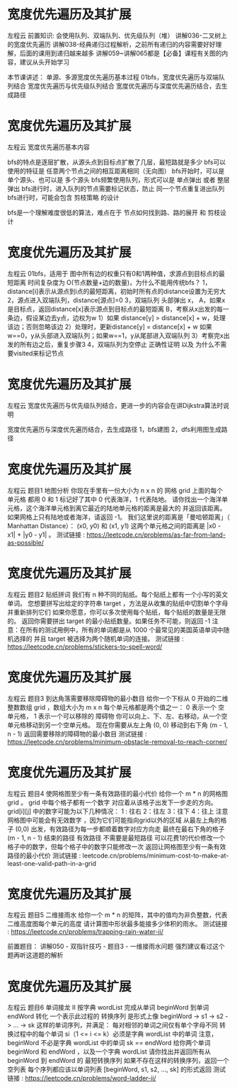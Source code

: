 <!-- Slide number: 1 -->
# 宽度优先遍历及其扩展
左程云
前置知识:
会使用队列、双端队列、优先级队列（堆）
讲解036-二叉树上的宽度优先遍历
讲解038-经典递归过程解析，之前所有递归的内容需要好好理解，后面的课用到递归越来越多
讲解059~讲解065都是【必备】课程有关图的内容，建议从头开始学习

本节课讲述：
单源、多源宽度优先遍历基本过程
01bfs，宽度优先遍历与双端队列结合
宽度优先遍历与优先级队列结合
宽度优先遍历与深度优先遍历结合，去生成路径

<!-- Slide number: 2 -->
# 宽度优先遍历及其扩展
左程云
宽度优先遍历基本内容

bfs的特点是逐层扩散，从源头点到目标点扩散了几层，最短路就是多少
bfs可以使用的特征是 任意两个节点之间的相互距离相同（无向图）
bfs开始时，可以是 单个源头、也可以是 多个源头
bfs频繁使用队列，形式可以是 单点弹出 或者 整层弹出
bfs进行时，进入队列的节点需要标记状态，防止 同一个节点重复进出队列
bfs进行时，可能会包含 剪枝策略 的设计

bfs是一个理解难度很低的算法，难点在于 节点如何找到路、路的展开 和 剪枝设计

<!-- Slide number: 3 -->
# 宽度优先遍历及其扩展
左程云
01bfs，适用于 图中所有边的权重只有0和1两种值，求源点到目标点的最短距离
时间复杂度为 O(节点数量+边的数量)，为什么不能用传统bfs？
1，distance[i]表示从源点到i点的最短距离，初始时所有点的distance设置为无穷大
2，源点进入双端队列，distance[源点]=0
3，双端队列 头部弹出 x，
   A，如果x是目标点，返回distance[x]表示源点到目标点的最短距离
   B，考察从x出发的每一条边，假设某边去y点，边权为w
      1）如果 distance[y] > distance[x] + w，处理该边；否则忽略该边
      2）处理时，更新distance[y] = distance[x] + w
         如果w==0，y从头部进入双端队列；如果w==1，y从尾部进入双端队列
      3）考察完x出发的所有边之后，重复步骤3
4，双端队列为空停止
正确性证明 以及 为什么不需要visited来标记节点

<!-- Slide number: 4 -->
# 宽度优先遍历及其扩展
左程云
宽度优先遍历与优先级队列结合，更进一步的内容会在讲Dijkstra算法时说明

宽度优先遍历与深度优先遍历结合，去生成路径
1，bfs建图
2，dfs利用图生成路径

<!-- Slide number: 5 -->
# 宽度优先遍历及其扩展
左程云
题目1
地图分析
你现在手里有一份大小为 n x n 的 网格 grid
上面的每个 单元格 都用 0 和 1 标记好了其中 0 代表海洋，1 代表陆地。
请你找出一个海洋单元格，这个海洋单元格到离它最近的陆地单元格的距离是最大的
并返回该距离。如果网格上只有陆地或者海洋，请返回 -1。
我们这里说的距离是「曼哈顿距离」（ Manhattan Distance）：
(x0, y0) 和 (x1, y1) 这两个单元格之间的距离是 |x0 - x1| + |y0 - y1| 。
测试链接 : https://leetcode.cn/problems/as-far-from-land-as-possible/

<!-- Slide number: 6 -->
# 宽度优先遍历及其扩展
左程云
题目2
贴纸拼词
我们有 n 种不同的贴纸。每个贴纸上都有一个小写的英文单词。
您想要拼写出给定的字符串 target ，方法是从收集的贴纸中切割单个字母并重新排列它们
如果你愿意，你可以多次使用每个贴纸，每个贴纸的数量是无限的。
返回你需要拼出 target 的最小贴纸数量。如果任务不可能，则返回 -1
注意：在所有的测试用例中，所有的单词都是从 1000 个最常见的美国英语单词中随机选择的
并且 target 被选择为两个随机单词的连接。
测试链接 : https://leetcode.cn/problems/stickers-to-spell-word/

<!-- Slide number: 7 -->
# 宽度优先遍历及其扩展
左程云
题目3
到达角落需要移除障碍物的最小数目
给你一个下标从 0 开始的二维整数数组 grid ，数组大小为 m x n
每个单元格都是两个值之一：
0 表示一个 空 单元格，
1 表示一个可以移除的 障碍物
你可以向上、下、左、右移动，从一个空单元格移动到另一个空单元格。
现在你需要从左上角 (0, 0) 移动到右下角 (m - 1, n - 1)
返回需要移除的障碍物的最小数目
测试链接 : https://leetcode.cn/problems/minimum-obstacle-removal-to-reach-corner/

<!-- Slide number: 8 -->
# 宽度优先遍历及其扩展
左程云
题目4
使网格图至少有一条有效路径的最小代价
给你一个 m * n 的网格图 grid 。 grid 中每个格子都有一个数字
对应着从该格子出发下一步走的方向。 grid[i][j] 中的数字可能为以下几种情况：
1 : 往右   2：往左   3：往下   4：往上
注意网格图中可能会有无效数字 ，因为它们可能指向grid以外的区域
从最左上角的格子 (0,0) 出发，有效路径为每一步都顺着数字对应方向走
最终在最右下角的格子 (m - 1, n - 1) 结束的路径
有效路径 不需要是最短路径
可以花费1的代价修改一个格子中的数字，但每个格子中的数字只能修改一次
返回让网格图至少有一条有效路径的最小代价
测试链接 :
leetcode.cn/problems/minimum-cost-to-make-at-least-one-valid-path-in-a-grid

<!-- Slide number: 9 -->
# 宽度优先遍历及其扩展
左程云
题目5
二维接雨水
给你一个 m * n 的矩阵，其中的值均为非负整数，代表二维高度图每个单元的高度
请计算图中形状最多能接多少体积的雨水。
测试链接 : https://leetcode.cn/problems/trapping-rain-water-ii/

前置题目：
讲解050 - 双指针技巧 - 题目3 - 一维接雨水问题
强烈建议看过这个题再听这道题的解析

<!-- Slide number: 10 -->
# 宽度优先遍历及其扩展
左程云
题目6
单词接龙 II
按字典 wordList 完成从单词 beginWord 到单词 endWord 转化
一个表示此过程的 转换序列 是形式上像
beginWord -> s1 -> s2 -> ... -> sk 这样的单词序列，并满足：
每对相邻的单词之间仅有单个字母不同
转换过程中的每个单词 si（1 <= i <= k）必须是字典 wordList 中的单词
注意，beginWord 不必是字典 wordList 中的单词
sk == endWord
给你两个单词 beginWord 和 endWord ，以及一个字典 wordList
请你找出并返回所有从 beginWord 到 endWord 的 最短转换序列
如果不存在这样的转换序列，返回一个空列表
每个序列都应该以单词列表 [beginWord, s1, s2, ..., sk] 的形式返回
测试链接 : https://leetcode.cn/problems/word-ladder-ii/
